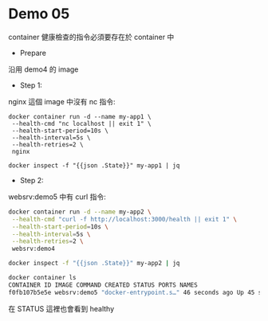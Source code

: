 # Demo 05

container 健康檢查的指令必須要存在於 container 中

- Prepare

沿用 demo4 的 image

- Step 1:

nginx 這個 image 中沒有 nc 指令:

```
docker container run -d --name my-app1 \
 --health-cmd "nc localhost || exit 1" \
 --health-start-period=10s \
 --health-interval=5s \
 --health-retries=2 \
 nginx

docker inspect -f "{{json .State}}" my-app1 | jq
```

- Step 2:

websrv:demo5 中有 curl 指令:

```bash
docker container run -d --name my-app2 \
 --health-cmd "curl -f http://localhost:3000/health || exit 1" \
 --health-start-period=10s \
 --health-interval=5s \
 --health-retries=2 \
 websrv:demo4

docker inspect -f "{{json .State}}" my-app2 | jq

docker container ls
CONTAINER ID IMAGE COMMAND CREATED STATUS PORTS NAMES
f0fb107b5e5e websrv:demo5 "docker-entrypoint.s…" 46 seconds ago Up 45 seconds (healthy) 3000/tcp my-app2
```

在 STATUS 這裡也會看到 healthy
